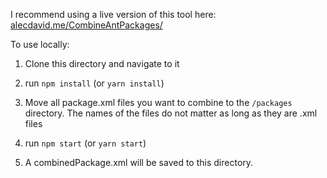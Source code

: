 I recommend using a live version of this tool here: [alecdavid.me/CombineAntPackages/](http://alecdavid.me/CombineAntPackages/)

To use locally:

1. Clone this directory and navigate to it

2. run `npm install` (or `yarn install`)

3. Move all package.xml files you want to combine to the `/packages` directory. The names of the files do not matter as long as they are .xml files

4. run `npm start` (or `yarn start`)

3. A combinedPackage.xml will be saved to this directory.
